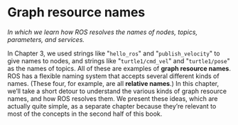 # Graph resource names

*In which we learn how ROS resolves the names of nodes, topics, parameters, and services.*

In Chapter 3, we used strings like "`hello_ros`" and "`publish_velocity`" to give names 
to nodes, and strings like "`turtle1/cmd_vel`" and "`turtle1/pose`" as the names of topics. 
All of these are examples of **graph resource names**. ROS has a flexible naming system that 
accepts several different kinds of names. (These four, for example, are all **relative names**.) 
In this chapter, we’ll take a short detour to understand the various kinds of graph resource 
names, and how ROS resolves them. We present these ideas, which are actually quite simple, as 
a separate chapter because they’re relevant to most of the concepts in the second half of this 
book.
